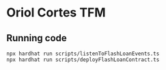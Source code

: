 # Oriol Cortes TFM

## Running code
```shell
npx hardhat run scripts/listenToFlashLoanEvents.ts
npx hardhat run scripts/deployFlashLoanContract.ts
```
